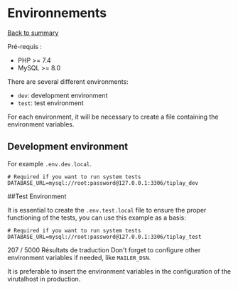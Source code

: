# Environnements

[Back to summary](index.md)

Pré-requis :
* PHP >= 7.4
* MySQL >= 8.0

There are several different environments:
* `dev`: development environment
* `test`: test environment

For each environment, it will be necessary to create a file containing the environment variables.

## Development environment
For example `.env.dev.local`.
```dotenv
# Required if you want to run system tests
DATABASE_URL=mysql://root:password@127.0.0.1:3306/tiplay_dev
```

##Test Environment

It is essential to create the `.env.test.local` file to ensure the proper functioning of the tests, you can use this example as a basis:

```dotenv
# Required if you want to run system tests
DATABASE_URL=mysql://root:password@127.0.0.1:3306/tiplay_test
```

207 / 5000
Résultats de traduction
Don't forget to configure other environment variables if needed, like `MAILER_DSN`.

It is preferable to insert the environment variables in the configuration of the virutalhost in production. 